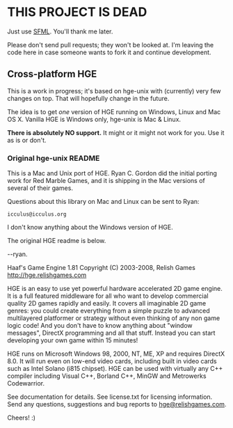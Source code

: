 # THIS PROJECT IS DEAD

Just use [SFML](http://www.sfml-dev.org/). You'll thank me later.

Please don't send pull requests; they won't be looked at. I'm leaving the code 
here in case someone wants to fork it and continue development.

## Cross-platform HGE

This is a work in progress; it's based on hge-unix with (currently) very few
changes on top. That will hopefully change in the future.

The idea is to get _one_ version of HGE running on Windows, Linux and Mac OS X.
Vanilla HGE is Windows only, hge-unix is Mac & Linux.

**There is absolutely NO support.**  It might or it might not work for you. Use
it as is or don't.

### Original hge-unix README

This is a Mac and Unix port of HGE. Ryan C. Gordon did the initial porting
work for Red Marble Games, and it is shipping in the Mac versions of several
of their games.

Questions about this library on Mac and Linux can be sent to Ryan:

    icculus@icculus.org

I don't know anything about the Windows version of HGE.

The original HGE readme is below.

--ryan.



Haaf's Game Engine 1.81
Copyright (C) 2003-2008, Relish Games
http://hge.relishgames.com

HGE is an easy to use yet powerful hardware accelerated 2D game engine.
It is a full featured middleware for all who want to develop commercial
quality 2D games rapidly and easily. It covers all imaginable 2D game
genres: you could create everything from a simple puzzle to advanced
multilayered platformer or strategy without even thinking of any non
game logic code! And you don't have to know anything about "window
messages", DirectX programming and all that stuff. Instead you can
start developing your own game within 15 minutes!

HGE runs on Microsoft Windows 98, 2000, NT, ME, XP and requires
DirectX 8.0. It will run even on low-end video cards, including
built in video cards such as Intel Solano (i815 chipset). HGE can
be used with virtually any C++ compiler including Visual C++,
Borland C++, MinGW and Metrowerks Codewarrior.

See documentation for details.
See license.txt for licensing information.
Send any questions, suggestions and bug reports to hge@relishgames.com.


Cheers! :)
